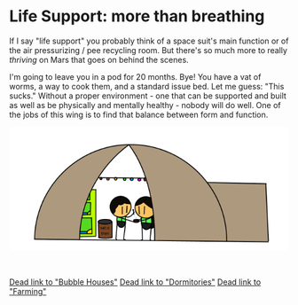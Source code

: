 # Life Support: more than breathing
If I say "life support" you probably think of a space suit's main function or of the air pressurizing / pee recycling room. But there's so much more to really *thriving* on Mars that goes on behind the scenes.

I'm going to leave you in a pod for 20 months. Bye! You have a vat of worms, a way to cook them, and a standard issue bed. Let me guess: "This sucks." Without a proper environment - one that can be supported and built as well as be physically and mentally healthy - nobody will do well.
One of the jobs of this wing is to find that balance between form and function.

![Bubble House](biomechanicalengineer_bubblehouse.png)

![]()

[Dead link to "Bubble Houses"]()
[Dead link to "Dormitories"]()
[Dead link to "Farming"]()
